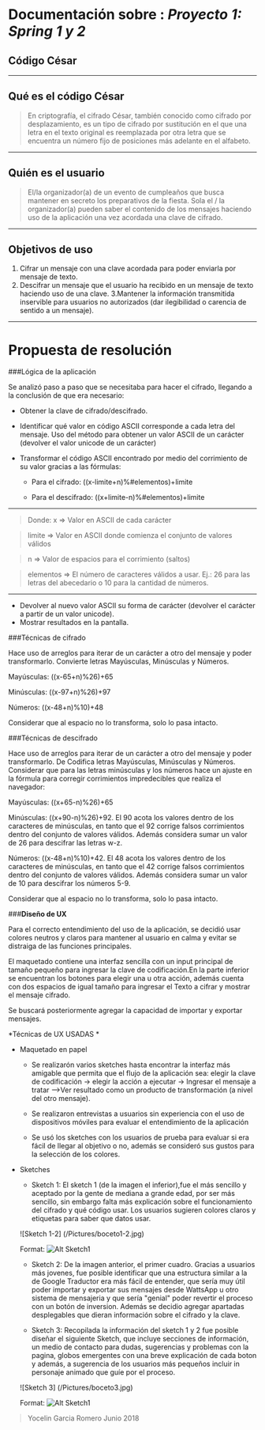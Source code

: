 # Documentación sobre : *Proyecto 1: Spring 1 y 2*
## __Código César__

----
## Qué es el código César


> En criptografía, el cifrado César, también conocido como cifrado por desplazamiento, es un tipo de cifrado por sustitución en el que una letra en el texto original es reemplazada por otra letra que se encuentra un número fijo de posiciones más adelante en el alfabeto.

----
## Quién es el usuario
> El/la organizador(a) de un evento de cumpleaños que busca mantener en secreto los preparativos de la fiesta. Sola el / la organizador(a) pueden saber el contenido de los mensajes haciendo uso de la aplicación una vez acordada una clave de cifrado.

----
## Objetivos de uso
1. Cifrar un mensaje con una clave acordada para poder enviarla por mensaje de texto.
2. Descifrar un mensaje que el usuario ha recibido en un mensaje de texto haciendo uso de una clave.
3.Mantener la información transmitida inservible para usuarios no autorizados (dar ilegibilidad o carencia de sentido a un mensaje).

----

# Propuesta de resolución

###Lógica de la aplicación

Se analizó paso a paso que se necesitaba para hacer el cifrado, llegando a la conclusión de que era necesario:

* Obtener la clave de cifrado/descifrado.
* Identificar qué valor en código ASCII corresponde a cada letra del mensaje. Uso del método para obtener un valor ASCII de un carácter (devolver el valor unicode de un carácter)  
* Transformar el código ASCII encontrado por medio del corrimiento de su valor gracias a las fórmulas:

  * Para el cifrado: ((x-limite+n)%#elementos)+limite

  * Para el descifrado: ((x+limite-n)%#elementos)+limite

---

> Donde: x => Valor en ASCII de cada carácter

>  limite => Valor en ASCII donde comienza el conjunto de valores válidos

> n => Valor de espacios para el corrimiento (saltos)

> elementos => El número de caracteres válidos a usar. Ej.: 26 para las letras del abecedario o 10 para la cantidad de números.

----
* Devolver al nuevo valor ASCII su forma de carácter (devolver el carácter a partir de un valor unicode).
* Mostrar resultados en la pantalla.


###Técnicas de cifrado

Hace uso de arreglos para iterar de un carácter a otro del mensaje y poder transformarlo. Convierte letras Mayúsculas, Minúsculas y Números.

Mayúsculas: ((x-65+n)%26)+65

Minúsculas: ((x-97+n)%26)+97

Números: ((x-48+n)%10)+48

Considerar que al espacio no lo transforma, solo lo pasa intacto.


###Técnicas de descifrado

Hace uso de arreglos para iterar de un carácter a otro del mensaje y poder transformarlo. De Codifica letras Mayúsculas, Minúsculas y Números.
Considerar que para las letras minúsculas y los números hace un ajuste en la fórmula para corregir corrimientos impredecibles que realiza el navegador:

Mayúsculas: ((x+65-n)%26)+65

Minúsculas: ((x+90-n)%26)+92. El 90 acota los valores dentro de los caracteres de minúsculas, en tanto que el 92 corrige falsos corrimientos dentro del conjunto de valores válidos. Además considera sumar un valor de 26 para descifrar las letras w-z.

Números: ((x-48+n)%10)+42. El 48 acota los valores dentro de los caracteres de minúsculas, en tanto que el 42 corrige falsos corrimientos dentro del conjunto de valores válidos. Además considera sumar un valor de 10 para descifrar los números 5-9.


Considerar que al espacio no lo transforma, solo lo pasa intacto.

###**Diseño de UX**

Para el correcto entendimiento del uso de la aplicación, se decidió usar colores neutros y claros para mantener al usuario en calma y evitar se distraiga de las funciones principales.

El maquetado contiene una interfaz sencilla con un input principal de tamaño pequeño para ingresar la clave de codificación.En la parte inferior se encuentran los botones para elegir una u otra acción, además cuenta con dos espacios de igual tamaño para ingresar el Texto a cifrar y mostrar el mensaje cifrado.  

Se buscará posteriormente agregar la capacidad de importar y exportar mensajes.

*Técnicas de UX USADAS *

* Maquetado en papel

  * Se realizarón varios sketches hasta encontrar la interfaz más amigable que permita que el flujo de la aplicación sea: elegir la clave de codificación -> elegir la acción a ejecutar  -> Ingresar el mensaje a tratar -->Ver resultado como un producto de transformación (a nivel del otro mensaje).

  * Se realizaron entrevistas a usuarios sin experiencia con el uso de dispositivos móviles para evaluar el entendimiento de la aplicación
  * Se usó los sketches con los usuarios de prueba para evaluar si era fácil de llegar al objetivo o no, además se consideró sus gustos para la selección de los colores.

* Sketches

  * Sketch 1: El sketch 1 (de la imagen el inferior),fue el más sencillo y aceptado por la gente de mediana a grande edad,  por ser más sencillo, sin embargo falta más explicación sobre el funcionamiento del cifrado y qué código usar. Los usuarios sugieren colores claros y etiquetas para saber que datos usar.

  ![Sketch 1-2] (/Pictures/boceto1-2.jpg)

  Format: ![Alt Sketch1](https://scontent.fmex10-2.fna.fbcdn.net/v/t1.15752-9/35529138_1676448149091104_2137404167210139648_n.jpg?_nc_cat=0&oh=54aed3cf233beae23f77fd571955fafe&oe=5BBDF371)

  * Sketch 2: De la imagen anterior, el primer cuadro. Gracias a usuarios más jovenes, fue posible identificar que una estructura similar a la de Google  Traductor era más fácil de entender, que sería muy útil poder importar y exportar sus mensajes desde WattsApp u otro sistema de mensajeria y que sería "genial" poder revertir el proceso con un botón de inversion. Además se decidio agregar apartadas desplegables que dieran información sobre el cifrado y la clave.

  * Sketch 3: Recopilada la información del sketch 1 y 2 fue posible diseñar el siguiente Sketch, que incluye secciones de información, un medio de contacto para dudas, sugerencias y problemas con la pagina, globos emergentes con una breve explicación de cada boton y además, a sugerencia de los usuarios más pequeños incluir in personaje animado que guíe por el proceso.

  ![Sketch 3] (/Pictures/boceto3.jpg)

  Format: ![Alt Sketch1](https://scontent.fmex10-2.fna.fbcdn.net/v/t1.15752-9/35517494_1676448239091095_680979782178963456_n.jpg?_nc_cat=0&oh=75d864ceefcea545f805960af304fc2e&oe=5BB08ACA)

>Yocelin Garcia Romero Junio 2018
